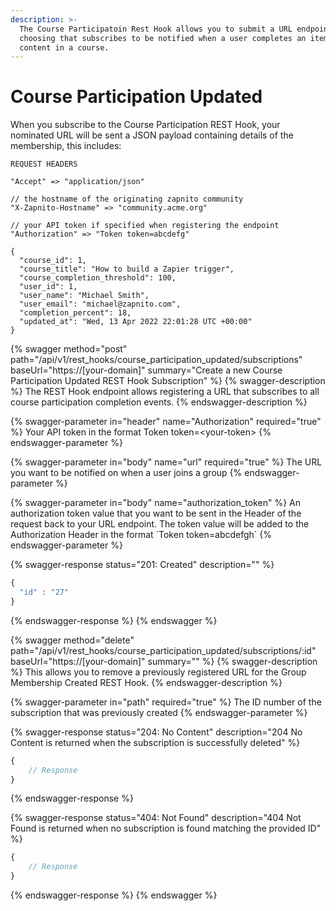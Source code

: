 ```yaml
---
description: >-
  The Course Participatoin Rest Hook allows you to submit a URL endpoint of your
  choosing that subscribes to be notified when a user completes an item of
  content in a course.
---
```


# Course Participation Updated

When you subscribe to the Course Participation REST Hook, your nominated URL will be sent a JSON payload containing details of the membership, this includes:

```
REQUEST HEADERS
 
"Accept" => "application/json"

// the hostname of the originating zapnito community
"X-Zapnito-Hostname" => "community.acme.org" 

// your API token if specified when registering the endpoint
"Authorization" => "Token token=abcdefg" 
```

```
{
  "course_id": 1,
  "course_title": "How to build a Zapier trigger",
  "course_completion_threshold": 100, 
  "user_id": 1,
  "user_name": "Michael Smith",
  "user_email": "michael@zapnito.com",
  "completion_percent": 18,
  "updated_at": "Wed, 13 Apr 2022 22:01:28 UTC +00:00"
}
```

{% swagger method="post" path="/api/v1/rest_hooks/course_participation_updated/subscriptions" baseUrl="https://[your-domain]" summary="Create a new Course Participation Updated REST Hook Subscription" %}
{% swagger-description %}
The REST Hook endpoint allows registering a URL that subscribes to all course participation completion events.
{% endswagger-description %}

{% swagger-parameter in="header" name="Authorization" required="true" %}
Your API token in the format Token token=\<your-token>
{% endswagger-parameter %}

{% swagger-parameter in="body" name="url" required="true" %}
The URL you want to be notified on when a user joins a group
{% endswagger-parameter %}

{% swagger-parameter in="body" name="authorization_token" %}
An authorization token value that you want to be sent in the Header of the request back to your URL endpoint.   The token value will be added to the Authorization Header in the format \`Token token=abcdefgh\`
{% endswagger-parameter %}

{% swagger-response status="201: Created" description="" %}
```javascript
{
  "id" : "27"
}
```
{% endswagger-response %}
{% endswagger %}

{% swagger method="delete" path="/api/v1/rest_hooks/course_participation_updated/subscriptions/:id" baseUrl="https://[your-domain]" summary="" %}
{% swagger-description %}
This allows you to remove a previously registered URL for the Group Membership Created REST Hook.
{% endswagger-description %}

{% swagger-parameter in="path" required="true" %}
The ID number of the subscription that was previously created
{% endswagger-parameter %}

{% swagger-response status="204: No Content" description="204 No Content is returned when the subscription is successfully deleted" %}
```javascript
{
    // Response
}
```
{% endswagger-response %}

{% swagger-response status="404: Not Found" description="404 Not Found is returned when no subscription is found matching the provided ID" %}
```javascript
{
    // Response
}
```
{% endswagger-response %}
{% endswagger %}
